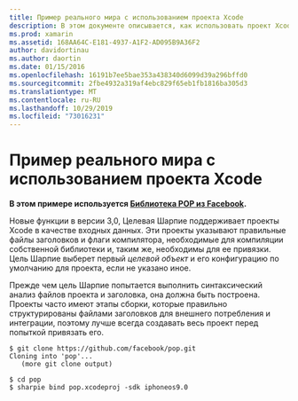 ```yaml
---
title: Пример реального мира с использованием проекта Xcode
description: В этом документе описывается, как использовать проект Xcode в качестве прямого ввода для цели Шарпие, упрощая процесс создания C# привязок к коду цели-C.
ms.prod: xamarin
ms.assetid: 168AA64C-E181-4937-A1F2-AD095B9A36F2
author: davidortinau
ms.author: daortin
ms.date: 01/15/2016
ms.openlocfilehash: 16191b7ee5bae353a438340d6099d39a296bffd0
ms.sourcegitcommit: 2fbe4932a319af4ebc829f65eb1fb1816ba305d3
ms.translationtype: MT
ms.contentlocale: ru-RU
ms.lasthandoff: 10/29/2019
ms.locfileid: "73016231"
---
```

# <a name="real-world-example-using-an-xcode-project"></a>Пример реального мира с использованием проекта Xcode

**В этом примере используется [Библиотека POP из Facebook](https://github.com/facebook/pop).**

Новые функции в версии 3,0, Целевая Шарпие поддерживает проекты Xcode в качестве входных данных. Эти проекты указывают правильные файлы заголовков и флаги компилятора, необходимые для компиляции собственной библиотеки и, таким же, необходимы для ее привязки. Цель Шарпие выберет первый _целевой объект_ и его конфигурацию по умолчанию для проекта, если не указано иное.

Прежде чем цель Шарпие попытается выполнить синтаксический анализ файлов проекта и заголовка, она должна быть построена. Проекты часто имеют этапы сборки, которые правильно структурированы файлами заголовков для внешнего потребления и интеграции, поэтому лучше всегда создавать весь проект перед попыткой привязать его.

```
$ git clone https://github.com/facebook/pop.git
Cloning into 'pop'...
   (more git clone output)

$ cd pop
$ sharpie bind pop.xcodeproj -sdk iphoneos9.0
```
